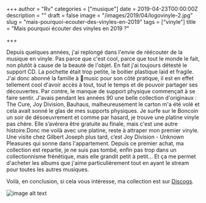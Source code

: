 +++
author = "Rv"
categories = ["musique"]
date = 2019-04-23T00:00:00Z
description = ""
draft = false
image = "/images/2019/04/logovinyle-2.jpg"
slug = "mais-pourquoi-ecouter-des-vinyles-en-2019"
tags = ["vinyle"]
title = "Mais pourquoi écouter des vinyles en 2019 ?"

+++


Depuis quelques années, j'ai replongé dans l'envie de réécouter de la musique en vinyle. Pas parce que c'est cool, parce que tout le monde le fait, non plutôt à cause de la beauté de l'objet. En fait j'ai toujours détesté le support CD. La pochette était trop petite, le boitier plastique laid et fragile. J'ai donc abonné la famille à music pour son côté pratique, il est en effet tellement cool d'avoir accès à tout, tout le temps et de pouvoir partager ses découvertes. Par contre, le manque de support physique commençait à se faire sentir. J'avais pendant les années 90 une belle collection d'originaux : The Cure, Joy Division, Bauhaus, malheureusement le carton m'a été volé et cela avait sonné le glas de mes supports physiques. Je surfe sur le Boncoin un soir de désoeuvrement et comme par hasard, je trouve une platine vinyle pas chère. Elle s’avérera être gratuite au finale, mais c'est une autre histoire.Donc me voilà avec une platine, reste à attraper mon premier vinyle. Une visite chez Gilbert Joseph plus tard, c’est Joy Division - Unknown Pleasures qui sonne dans l'appartement. Depuis ce premier achat, ma collection est repartie, je ne suis pas tombé, enfin pas trop dans un collectionnisme frénétique, mais elle grandit petit à petit... Et ça me permet d'acheter les albums que j'aime particulièrement tout en ayant le stream pour toutes les autres musiques.

Voilà, en conclusion, si cela vous intéresse, ma collection est sur [Discogs](https://www.discogs.com/fr/user/notkaa/collection?sort_by=artists_sort).

![image alt text](/images/2019/04/logovinyle.jpg)
